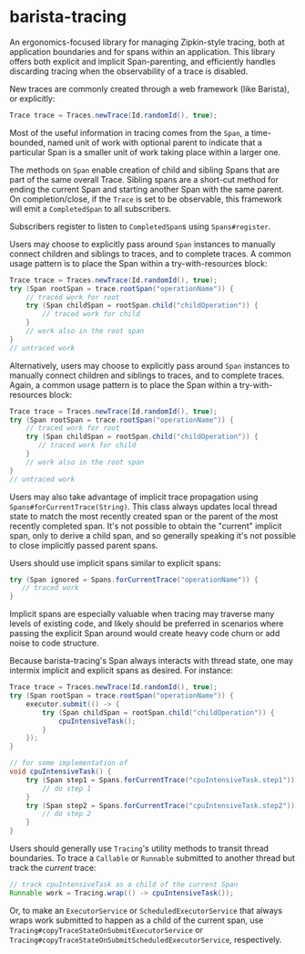 # barista-tracing

An ergonomics-focused library for managing Zipkin-style tracing, both at application boundaries
and for spans within an application. This library offers both explicit and implicit Span-parenting,
and efficiently handles discarding tracing when the observability of a trace is disabled.

New traces are commonly created through a web framework (like Barista), or explicitly:

```java
Trace trace = Traces.newTrace(Id.randomId(), true);
```

Most of the useful information in tracing comes from the `Span`, a time-bounded, named unit of work
with optional parent to indicate that a particular Span is a smaller unit of work taking place
within a larger one.

The methods on `Span` enable creation of child and sibling Spans that are part of the same
overall Trace. Sibling spans are a short-cut method for ending the current Span and
starting another Span with the same parent. On completion/close, if the `Trace` is set to be
observable, this framework will emit a `CompletedSpan` to all subscribers.

Subscribers register to listen to `CompletedSpan`s using `Spans#register`.

Users may choose to explicitly pass around `Span` instances to manually connect children
and siblings to traces, and to complete traces. A common usage pattern is to place the Span
within a try-with-resources block:
```java
Trace trace = Traces.newTrace(Id.randomId(), true);
try (Span rootSpan = trace.rootSpan("operationName")) {
    // traced work for root
    try (Span childSpan = rootSpan.child("childOperation")) {
        // traced work for child
    }
    // work also in the root span
}
// untraced work
```

Alternatively, users may choose to explicitly pass around `Span` instances to manually connect 
children and siblings to traces, and to complete traces. Again, a common usage pattern is to place 
the Span within a try-with-resources block:
```java
Trace trace = Traces.newTrace(Id.randomId(), true);
try (Span rootSpan = trace.rootSpan("operationName")) {
    // traced work for root
    try (Span childSpan = rootSpan.child("childOperation")) {
       // traced work for child
    }
    // work also in the root span
}
// untraced work
```

Users may also take advantage of implicit trace propagation using `Spans#forCurrentTrace(String)`. 
This class always updates local thread state to match the most recently created span or the parent 
of the most recently completed span. It's not possible to obtain the "current" implicit span, only 
to derive a child span, and so generally speaking it's not possible to close implicitly passed 
parent spans.

Users should use implicit spans similar to explicit spans:
```java
try (Span ignored = Spans.forCurrentTrace("operationName")) {
   // traced work
}
```

Implicit spans are especially valuable when tracing may traverse many levels of existing code,
and likely should be preferred in scenarios where passing the explicit Span around would create
heavy code churn or add noise to code structure.

Because barista-tracing's Span always interacts with thread state, one may intermix implicit and 
explicit spans as desired. For instance:

```java
Trace trace = Traces.newTrace(Id.randomId(), true);
try (Span rootSpan = trace.rootSpan("operationName")) {
    executor.submit(() -> {
        try (Span childSpan = rootSpan.child("childOperation")) {
            cpuIntensiveTask();
        }
    });
}

// for some implementation of
void cpuIntensiveTask() {
    try (Span step1 = Spans.forCurrentTrace("cpuIntensiveTask.step1")) {
        // do step 1
    }
    try (Span step2 = Spans.forCurrentTrace("cpuIntensiveTask.step2")) {
        // do step 2
    }
}
```

Users should generally use `Tracing`'s utility methods to transit thread boundaries. To trace
a `Callable` or `Runnable` submitted to another thread but track the _current_ trace:

```java
// track cpuIntensiveTask as a child of the current Span
Runnable work = Tracing.wrap(() -> cpuIntensiveTask()); 
```

Or, to make an `ExecutorService` or `ScheduledExecutorService` that always wraps work submitted to
happen as a child of the current span, use `Tracing#copyTraceStateOnSubmitExecutorService` or
`Tracing#copyTraceStateOnSubmitScheduledExecutorService`, respectively.
